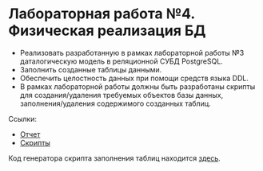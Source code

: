# Лабораторная работа №4. Физическая реализация БД

* Реализовать разработанную в рамках лабораторной работы №3 даталогическую модель в реляционной СУБД PostgreSQL.
* Заполнить созданные таблицы данными.
* Обеспечить целостность данных при помощи средств языка DDL.
* В рамках лабораторной работы должны быть разработаны скрипты для создания/удаления требуемых объектов базы данных, заполнения/удаления содержимого созданных таблиц.

Ссылки:
* [Отчет](./DB_lab4.pdf)
* [Скрипты](./scripts)

Код генератора скрипта заполнения таблиц находится [здесь](../../src/main/java/Main.java).
